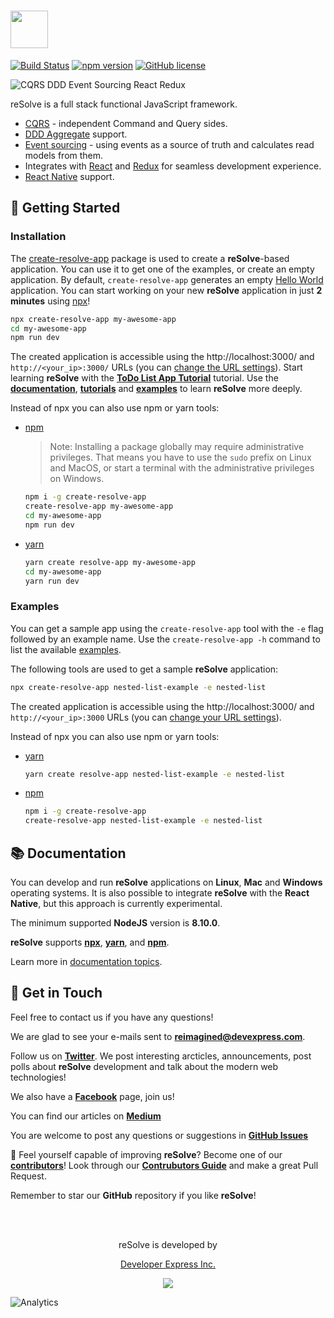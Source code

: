 # [<img src="https://user-images.githubusercontent.com/15689049/29659048-ad0d158a-88c5-11e7-9354-dbe4bb105ad7.png" height="60">](https://github.com/reimagined/resolve/)

[![Build Status](https://travis-ci.org/reimagined/resolve.svg?branch=master)](https://travis-ci.org/reimagined/resolve) [![npm version](https://badge.fury.io/js/create-resolve-app.svg)](https://badge.fury.io/js/create-resolve-app) [![GitHub license](https://img.shields.io/badge/license-MIT-blue.svg)](https://raw.githubusercontent.com/reimagined/resolve/master/LICENSE)

![CQRS DDD Event Sourcing React Redux](https://user-images.githubusercontent.com/19663260/41475089-73b9620e-70c6-11e8-9ca9-633f3857626b.png)

reSolve is a full stack functional JavaScript framework.

- [CQRS](https://martinfowler.com/bliki/CQRS.html) - independent Command and Query sides.
- [DDD Aggregate](https://martinfowler.com/bliki/DDD_Aggregate.html) support.
- [Event sourcing](https://martinfowler.com/eaaDev/EventSourcing.html) - using events as a source of truth and calculates read models from them.
- Integrates with [React](https://reactjs.org) and [Redux](https://redux.js.org) for seamless development experience.
- [React Native](https://facebook.github.io/react-native/) support.

## :rocket: Getting Started

### Installation

The [create-resolve-app](packages/core/create-resolve-app) package is used to create a **reSolve**-based application. You can use it to get one of the examples, or create an empty application. By default, `create-resolve-app` generates an empty [Hello World](https://github.com/reimagined/resolve/tree/master/examples/hello-world) application. You can start working on your new **reSolve** application in just **2 minutes** using [npx](https://www.npmjs.com/package/npx/v/1.1.1)!

```sh
npx create-resolve-app my-awesome-app
cd my-awesome-app
npm run dev
```

The created application is accessible using the http://localhost:3000/ and `http://<your_ip>:3000/` URLs (you can [change the URL settings](https://github.com/reimagined/resolve/blob/master/docs/API%20References.md)). Start learning **reSolve** with the [**ToDo List App Tutorial**](https://github.com/reimagined/resolve/blob/master/docs/Tutorials/ToDo%20List%20App%20Tutorial.md) tutorial. Use the [**documentation**](#documentation), [**tutorials**](#tutorials) and [**examples**](#examples) to learn **reSolve** more deeply.

Instead of npx you can also use npm or yarn tools:

- [npm](https://www.npmjs.com/)

  > Note: Installing a package globally may require administrative privileges. That means you have to use the `sudo` prefix on Linux and MacOS, or start a terminal with the administrative privileges on Windows.

  ```sh
  npm i -g create-resolve-app
  create-resolve-app my-awesome-app
  cd my-awesome-app
  npm run dev
  ```

- [yarn](https://yarnpkg.com/lang/en/)

  ```sh
  yarn create resolve-app my-awesome-app
  cd my-awesome-app
  yarn run dev
  ```

### Examples

You can get a sample app using the `create-resolve-app` tool with the `-e` flag followed by an example name. Use the `create-resolve-app -h` command to list the available [examples](https://github.com/reimagined/resolve/tree/master/examples).

The following tools are used to get a sample **reSolve** application:

```sh
npx create-resolve-app nested-list-example -e nested-list
```

The created application is accessible using the http://localhost:3000/ and `http://<your_ip>:3000` URLs (you can [change your URL settings](https://github.com/reimagined/resolve/blob/master/docs/API%20References.md)).

Instead of npx you can also use npm or yarn tools:

- [yarn](https://yarnpkg.com/lang/en/)

  ```sh
  yarn create resolve-app nested-list-example -e nested-list
  ```

- [npm](https://www.npmjs.com/)

  ```sh
  npm i -g create-resolve-app
  create-resolve-app nested-list-example -e nested-list
  ```

## :books: Documentation

You can develop and run **reSolve** applications on **Linux**, **Mac** and **Windows** operating systems. It is also possible to integrate **reSolve** with the **React Native**, but this approach is currently experimental.

The minimum supported **NodeJS** version is **8.10.0**.

**reSolve** supports [**npx**](https://www.npmjs.com/package/npx), [**yarn**](https://yarnpkg.com/lang/en/), and [**npm**](https://www.npmjs.com/).

Learn more in [documentation topics](https://github.com/reimagined/resolve/tree/master/docs).

## :loudspeaker: Get in Touch

Feel free to contact us if you have any questions!

We are glad to see your e-mails sent to **reimagined@devexpress.com**.

Follow us on [**Twitter**](https://twitter.com/resolvejs). We post interesting arcticles, announcements, post polls about **reSolve** development and talk about the modern web technologies!

We also have a [**Facebook**](https://www.facebook.com/resolvejs/) page, join us!

You can find our articles on [**Medium**](https://medium.com/resolvejs)

You are welcome to post any questions or suggestions in [**GitHub Issues**](https://github.com/reimagined/resolve/issues)

🔧 Feel yourself capable of improving **reSolve**? Become one of our [**contributors**](https://github.com/reimagined/resolve/pulls)! Look through our [**Contrubutors Guide**](https://github.com/reimagined/resolve/blob/master/docs/Contributors%20Guide.md) and make a great Pull Request.

Remember to star our **GitHub** repository if you like **reSolve**!

<br/>
<br/>
<p align="center">reSolve is developed by</p>
<p align="center"><a href="https://devexpress.com">Developer Express Inc.</a></p>
<p align="center"><img src="https://user-images.githubusercontent.com/19663260/38686793-dd31fb22-3e7d-11e8-8f26-33606ad82a16.png"></p>

![Analytics](https://ga-beacon.appspot.com/UA-118635726-1/index-readme?pixel)
